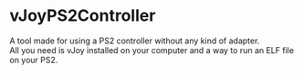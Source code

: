 # vJoyPS2Controller
A tool made for using a PS2 controller without any kind of adapter.  
All you need is vJoy installed on your computer and a way to run an ELF file on your PS2.
